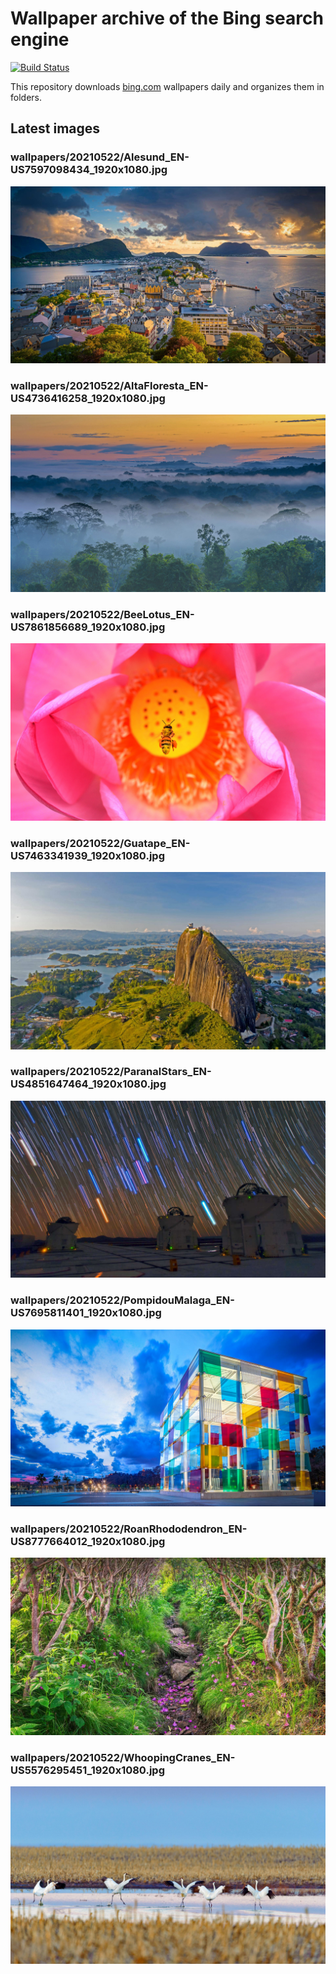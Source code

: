 # Wallpaper archive of the Bing search engine

[![Build Status](https://travis-ci.org/kijart/bing-daily-images-dl.svg?branch=wallpapers)](https://travis-ci.org/kijart/bing-daily-images-dl)

This repository downloads [bing.com](https://www.bing.com) wallpapers daily and organizes them in folders.

## Latest images

<!-- Wallpapers -->

### wallpapers/20210522/Alesund_EN-US7597098434_1920x1080.jpg

![wallpapers/20210522/Alesund_EN-US7597098434_1920x1080.jpg](wallpapers/20210522/Alesund_EN-US7597098434_1920x1080.jpg)

### wallpapers/20210522/AltaFloresta_EN-US4736416258_1920x1080.jpg

![wallpapers/20210522/AltaFloresta_EN-US4736416258_1920x1080.jpg](wallpapers/20210522/AltaFloresta_EN-US4736416258_1920x1080.jpg)

### wallpapers/20210522/BeeLotus_EN-US7861856689_1920x1080.jpg

![wallpapers/20210522/BeeLotus_EN-US7861856689_1920x1080.jpg](wallpapers/20210522/BeeLotus_EN-US7861856689_1920x1080.jpg)

### wallpapers/20210522/Guatape_EN-US7463341939_1920x1080.jpg

![wallpapers/20210522/Guatape_EN-US7463341939_1920x1080.jpg](wallpapers/20210522/Guatape_EN-US7463341939_1920x1080.jpg)

### wallpapers/20210522/ParanalStars_EN-US4851647464_1920x1080.jpg

![wallpapers/20210522/ParanalStars_EN-US4851647464_1920x1080.jpg](wallpapers/20210522/ParanalStars_EN-US4851647464_1920x1080.jpg)

### wallpapers/20210522/PompidouMalaga_EN-US7695811401_1920x1080.jpg

![wallpapers/20210522/PompidouMalaga_EN-US7695811401_1920x1080.jpg](wallpapers/20210522/PompidouMalaga_EN-US7695811401_1920x1080.jpg)

### wallpapers/20210522/RoanRhododendron_EN-US8777664012_1920x1080.jpg

![wallpapers/20210522/RoanRhododendron_EN-US8777664012_1920x1080.jpg](wallpapers/20210522/RoanRhododendron_EN-US8777664012_1920x1080.jpg)

### wallpapers/20210522/WhoopingCranes_EN-US5576295451_1920x1080.jpg

![wallpapers/20210522/WhoopingCranes_EN-US5576295451_1920x1080.jpg](wallpapers/20210522/WhoopingCranes_EN-US5576295451_1920x1080.jpg)


